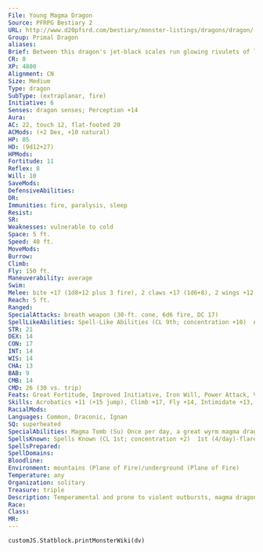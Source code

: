 ```yaml
---
File: Young Magma Dragon
Source: PFRPG Bestiary 2
URL: http://www.d20pfsrd.com/bestiary/monster-listings/dragons/dragon/-primal-magma
Group: Primal Dragon
aliases: 
Brief: Between this dragon's jet-black scales run glowing rivulets of lava, and veins aglow with heat shine in the membranes of its wings.
CR: 8
XP: 4800
Alignment: CN
Size: Medium
Type: dragon
SubType: (extraplanar, fire)
Initiative: 6
Senses: dragon senses; Perception +14
Aura: 
AC: 22, touch 12, flat-footed 20
ACMods: (+2 Dex, +10 natural)
HP: 85
HD: (9d12+27)
HPMods: 
Fortitude: 11
Reflex: 8
Will: 10
SaveMods: 
DefensiveAbilities: 
DR: 
Immunities: fire, paralysis, sleep
Resist: 
SR: 
Weaknesses: vulnerable to cold
Space: 5 ft.
Speed: 40 ft.
MoveMods: 
Burrow: 
Climb: 
Fly: 150 ft.
Maneuverability: average
Swim: 
Melee: bite +17 (1d8+12 plus 3 fire), 2 claws +17 (1d6+8), 2 wings +12 (1d4+4)
Reach: 5 ft.
Ranged: 
SpecialAttacks: breath weapon (30-ft. cone, 6d6 fire, DC 17)
SpellLikeAbilities: Spell-Like Abilities (CL 9th; concentration +10)  At Will-burning hands (DC 12)
STR: 21
DEX: 14
CON: 17
INT: 14
WIS: 14
CHA: 13
BAB: 9
CMB: 14
CMD: 26 (30 vs. trip)
Feats: Great Fortitude, Improved Initiative, Iron Will, Power Attack, Vital Strike
Skills: Acrobatics +11 (+15 jump), Climb +17, Fly +14, Intimidate +13, Perception +14, Sense Motive +14, Stealth +14, Swim +17
RacialMods: 
Languages: Common, Draconic, Ignan
SQ: superheated
SpecialAbilities: Magma Tomb (Su) Once per day, a great wyrm magma dragon can spit lava onto a target within 120 feet, dealing damage normally for its breath weapon. This magma cools instantly-it does not continue doing damage at this point but does entrap the victim (see universal monster rules in appendix; DC equals the dragon's breath weapon save DC, 3d6 minutes, hardness 8, hp 45).  Magma Breath (Su) Three times per day, an ancient or older magma dragon can breathe a cone of lava instead of fire. The damage is unchanged, but the magma clings to those it damages, dealing half damage each round thereafter for 1d3 rounds. After this magma cools, it crumbles to dust.  Spell-Like Abilities (Sp) A magma dragon gains the following spell-like abilities, usable at will (unless indicated otherwise) on reaching the listed age category. Very young-burning hands; Juvenile-scorching ray; Adult- wall of fire; Old-fire shield (warm shield, constant); Ancient-delayed blast fireball (3/day); Great wyrm-wall of lava^[This spell is from the Pathfinder RPG Advanced Player's Guide].  Superheated (Su) At young age and older, a magma dragon's bite attack deals additional fire damage equal to its age category.
SpellsKnown: Spells Known (CL 1st; concentration +2)  1st (4/day)-flare burst^[PFRPG Advanced Player's Guide] (DC 12), grease (DC 12)  0 (at will)-bleed (DC 11), detect magic, open/close, spark^[PFRPG Advanced Player's Guide]
SpellsPrepared: 
SpellDomains: 
Bloodline: 
Environment: mountains (Plane of Fire)/underground (Plane of Fire)
Temperature: any
Organization: solitary
Treasure: triple
Description: Temperamental and prone to violent outbursts, magma dragons are regarded by most other dragons as dangerously insane-an assumption that, more often than not, proves correct. One can rarely predict a magma dragon's state of mind until it either attacks or attempts to engage in conversation. For their part, magma dragons can justify all of their actions-they just rarely feel the need to do so.
Race: 
Class: 
MR: 
---
```

```dataviewjs
customJS.Statblock.printMonsterWiki(dv)
```
